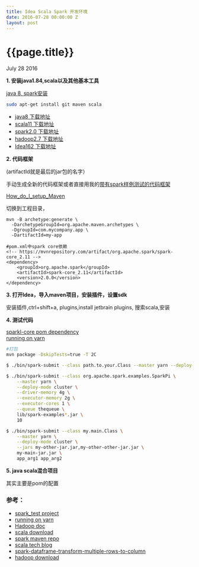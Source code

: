 ```yaml
---
title: Idea Scala Spark 开发环境
date: 2016-07-28 00:00:00 Z
layout: post
---
```


{{page.title}}
=======
<p class="meta">July 28 2016</p>

**1. 安装java1.84,scala以及其他基本工具**

[java 8, spark安装](http://haiy.github.io/2015/08/16/%E6%B7%B7%E5%90%88%E9%A2%84%E6%B5%8B%E6%A8%A1%E5%9E%8B%E5%8F%8Aspark,JAVA%E9%85%8D%E7%BD%AE.html)

```bash
sudo apt-get install git maven scala
```

- [java8 下载地址](http://www.oracle.com/technetwork/java/javase/downloads/jdk8-downloads-2133151.html)
- [scala11 下载地址](http://scala-lang.org/download/)
- [spark2.0 下载地址](http://spark.apache.org/downloads.html)
- [hadoop2.7 下载地址](http://hadoop.apache.org/releases.html)
- [Idea162 下载地址](https://www.jetbrains.com/idea/download/download-thanks.html?code=IIC)


**2. 代码框架**
 
(artifactId就是最后的jar包的名字）

手动生成全新的代码框架或者直接用我的[带有spark样例测试的代码框架](https://raw.githubusercontent.com/haiy/haiy.github.io/master/old_data/HackData.tar.gz)

[How_do_I_setup_Maven](https://maven.apache.org/guides/getting-started/index.html#How_do_I_setup_Maven)

切换到工程目录，

```
mvn -B archetype:generate \
  -DarchetypeGroupId=org.apache.maven.archetypes \
  -DgroupId=com.mycompany.app \
  -DartifactId=my-app

#pom.xml中spark core依赖
<!-- https://mvnrepository.com/artifact/org.apache.spark/spark-core_2.11 -->
<dependency>
    <groupId>org.apache.spark</groupId>
    <artifactId>spark-core_2.11</artifactId>
    <version>2.0.0</version>
</dependency>
```

**3. 打开Idea，导入maven项目，安装插件，设置sdk**

安装插件,ctrl+shift+a, plugins,install jetbrain plugins, 搜索scala,安装


**4. 测试代码**

[sparkl-core pom dependency](https://mvnrepository.com/artifact/org.apache.spark/spark-core_2.11/2.0.0)  
[running on yarn](http://spark.apache.org/docs/latest/running-on-yarn.html)  

```bash
#打包
mvn package -DskipTests=true -T 2C

$ ./bin/spark-submit --class path.to.your.Class --master yarn --deploy-mode cluster [options] <app jar> [app options]

$ ./bin/spark-submit --class org.apache.spark.examples.SparkPi \
    --master yarn \
    --deploy-mode cluster \
    --driver-memory 4g \
    --executor-memory 2g \
    --executor-cores 1 \
    --queue thequeue \
    lib/spark-examples*.jar \
    10

$ ./bin/spark-submit --class my.main.Class \
    --master yarn \
    --deploy-mode cluster \
    --jars my-other-jar.jar,my-other-other-jar.jar \
    my-main-jar.jar \
    app_arg1 app_arg2
```

**5. java scala混合项目**

其实主要是pom的配置

### 参考：
  
- [spark_test project](https://github.com/haiy/test_project/tree/master/spark_test)    
- [running on yarn](http://spark.apache.org/docs/latest/running-on-yarn.html)   
- [Hadoop doc](http://hadoop.apache.org/docs/stable/hadoop-project-dist/hadoop-common/SingleCluster.html)  
- [scala download](http://www.scala-lang.org/download/)   
- [spark maven repo](http://search.maven.org/#search%7Cga%7C1%7Cg%3A%22org.apache.spark%22)  
- [scala tech blog](http://hongjiang.info/scala/)   
- [spark-dataframe-transform-multiple-rows-to-column](http://stackoverflow.com/questions/33732346/spark-dataframe-transform-multiple-rows-to-column)  
- [hadoop download](http://hadoop.apache.org/releases.html)  
